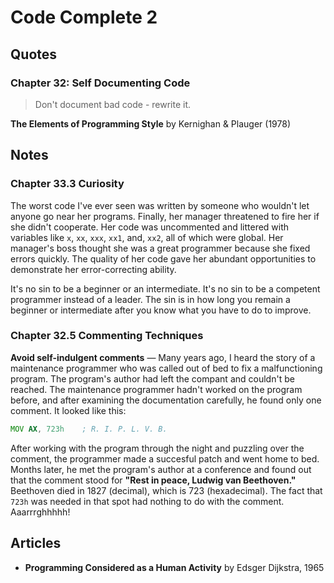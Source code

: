 # Code Complete 2

## Quotes

### Chapter 32: Self Documenting Code

> Don't document bad code - rewrite it.

**The Elements of Programming Style** by Kernighan & Plauger (1978)

## Notes

### Chapter 33.3 Curiosity

The worst code I've ever seen was written by someone who wouldn't let anyone go
near her programs. Finally, her manager threatened to fire her if she didn't
cooperate. Her code was uncommented and littered with variables like `x`, `xx`,
`xxx`, `xx1`, and, `xx2`, all of which were global. Her manager's boss thought
she was a great programmer because she fixed errors quickly. The quality of her
code gave her abundant opportunities to demonstrate her error-correcting
ability.

It's no sin to be a beginner or an intermediate. It's no sin to be a competent
programmer instead of a leader. The sin is in how long you remain a beginner or
intermediate after you know what you have to do to improve.

### Chapter 32.5 Commenting Techniques

**Avoid self-indulgent comments** &#8212; Many years ago, I heard the story of a
maintenance programmer who was called out of bed to fix a malfunctioning
program. The program's author had left the compant and couldn't be reached. The
maintenance programmer hadn't worked on the program before, and after examining
the documentation carefully, he found only one comment. It looked like this:

```asm
MOV AX, 723h	; R. I. P. L. V. B.
```

After working with the program through the night and puzzling over the comment,
the programmer made a succesful patch and went home to bed. Months later, he met
the program's author at a conference and found out that the comment stood for
**"Rest in peace, Ludwig van Beethoven."** Beethoven died in 1827 (decimal),
which is 723 (hexadecimal). The fact that `723h` was needed in that spot had
nothing to do with the comment. Aaarrrghhhhh!

## Articles

* **Programming Considered as a Human Activity** by Edsger Dijkstra, 1965
